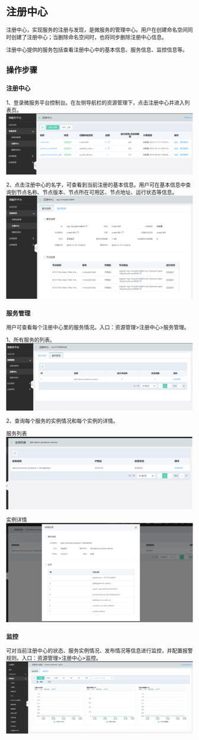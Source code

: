 # 注册中心

注册中心，实现服务的注册与发现，是微服务的管理中心。用户在创建命名空间同时创建了注册中心；当删除命名空间时，也将同步删除注册中心信息。

注册中心提供的服务包括查看注册中心中的基本信息、服务信息、监控信息等。

 
## 操作步骤

### 注册中心
1、登录微服务平台控制台。在左侧导航栏的资源管理下，点击注册中心并进入列表页。
![](../../../../../image/Internet-Middleware/JD-Distributed-Service-Framework/zczx-list.png)
 
2、点击注册中心的名字，可查看到当前注册的基本信息。用户可在基本信息中查询到节点名称、节点版本、节点所在可用区、节点地址、运行状态等信息。
![](../../../../../image/Internet-Middleware/JD-Distributed-Service-Framework/zczx-jbxx.png)


### 服务管理
用户可查看每个注册中心里的服务情况。入口：资源管理>注册中心>服务管理。

1、所有服务的列表。
![](../../../../../image/Internet-Middleware/JD-Distributed-Service-Framework/zczx-fwgl.png)

2、查询每个服务的实例情况和每个实例的详情。

服务列表
![](../../../../../image/Internet-Middleware/JD-Distributed-Service-Framework/zczx-fwgl-sllb.png)

实例详情
![](../../../../../image/Internet-Middleware/JD-Distributed-Service-Framework/zczx-fwgl-sllb-slxq.png)




### 监控

可对当前注册中心的状态、服务实例情况、发布情况等信息进行监控，并配置报警规则。入口：资源管理>注册中心>监控。
![](../../../../../image/Internet-Middleware/JD-Distributed-Service-Framework/zczx-list-jk.png)
